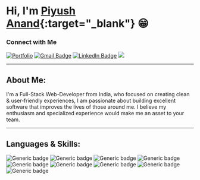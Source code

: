 # Hi, I'm [Piyush Anand](https://www.piyushanand.in){:target="_blank"} 😁

### Connect with Me
[![Portfolio](https://img.shields.io/badge/Portfolio-Piyush%20Anand-blue?style=flat&logo=azure-artifacts)](https://piyushanand.in)
[![Gmail Badge](https://img.shields.io/badge/-Mail%20Me-%23D44638?style=flat&logo=Gmail&logoColor=white)](mailto:piyushanand.1221@gmail.com)
[![LinkedIn Badge](https://img.shields.io/badge/-Connect%20with%20Me-%230077B5?style=flat&logo=Linkedin&logoColor=white)](https://linkedin.piyushanand.in/)
[![](https://img.shields.io/badge/-My%20Resume-%230077B5?style=flat&color=red&logoColor=white)](https://resume.piyushanand.in)

<hr>

## About Me:

I'm a Full-Stack Web-Developer from India, who focused on creating clean & user‑friendly experiences, I am passionate about building excellent software that improves the lives of those around me. I believe my enthusiasm and specialized experience would make me an asset to your team.

<hr>

## Languages & Skills:
![Generic badge](https://img.shields.io/badge/-JavaScript-yellow.svg)
![Generic badge](https://img.shields.io/badge/-JAVA-orange.svg)
![Generic badge](https://img.shields.io/badge/-HTML5-red.svg)
![Generic badge](https://img.shields.io/badge/-CSS3-lightblue.svg)
![Generic badge](https://img.shields.io/badge/-MySQL-blue.svg)
![Generic badge](https://img.shields.io/badge/-Mongodb-green.svg)
![Generic badge](https://img.shields.io/badge/-Python-blue.svg)
![Generic badge](https://img.shields.io/badge/-Machine%20Learning-yellow.svg)
![Generic badge](https://img.shields.io/badge/-Deep%20Learning-orange.svg)
